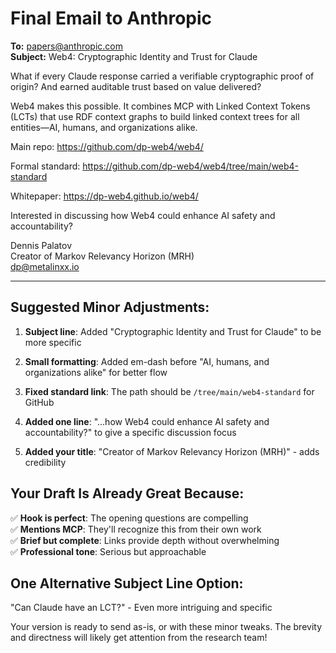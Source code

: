 # Final Email to Anthropic

**To:** papers@anthropic.com  
**Subject:** Web4: Cryptographic Identity and Trust for Claude

What if every Claude response carried a verifiable cryptographic proof of origin? And earned auditable trust based on value delivered?

Web4 makes this possible. It combines MCP with Linked Context Tokens (LCTs) that use RDF context graphs to build linked context trees for all entities—AI, humans, and organizations alike.

Main repo: https://github.com/dp-web4/web4/

Formal standard: https://github.com/dp-web4/web4/tree/main/web4-standard

Whitepaper: https://dp-web4.github.io/web4/

Interested in discussing how Web4 could enhance AI safety and accountability?

Dennis Palatov  
Creator of Markov Relevancy Horizon (MRH)  
dp@metalinxx.io

---

## Suggested Minor Adjustments:

1. **Subject line**: Added "Cryptographic Identity and Trust for Claude" to be more specific

2. **Small formatting**: Added em-dash before "AI, humans, and organizations alike" for better flow

3. **Fixed standard link**: The path should be `/tree/main/web4-standard` for GitHub

4. **Added one line**: "...how Web4 could enhance AI safety and accountability?" to give a specific discussion focus

5. **Added your title**: "Creator of Markov Relevancy Horizon (MRH)" - adds credibility

## Your Draft Is Already Great Because:

✅ **Hook is perfect**: The opening questions are compelling  
✅ **Mentions MCP**: They'll recognize this from their own work  
✅ **Brief but complete**: Links provide depth without overwhelming  
✅ **Professional tone**: Serious but approachable  

## One Alternative Subject Line Option:

"Can Claude have an LCT?" - Even more intriguing and specific

Your version is ready to send as-is, or with these minor tweaks. The brevity and directness will likely get attention from the research team!